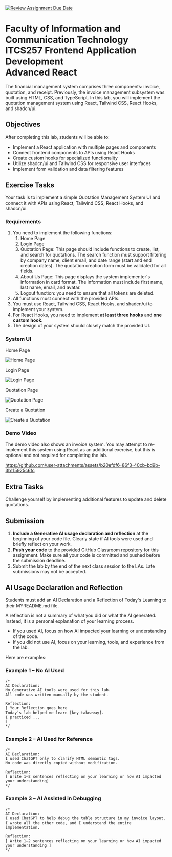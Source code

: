 [![Review Assignment Due Date](https://classroom.github.com/assets/deadline-readme-button-22041afd0340ce965d47ae6ef1cefeee28c7c493a6346c4f15d667ab976d596c.svg)](https://classroom.github.com/a/IhfEcbIk)
# Faculty of Information and Communication Technology <br/> ITCS257 Frontend Application Development <br/> Advanced React
The financial management system comprises three components: invoice, quotation, and receipt. Previously, the invoice management subsystem was built using HTML, CSS, and TypeScript. In this lab, you will implement the quotation management system using React, Tailwind CSS, React Hooks, and shadcn/ui.

## Objectives

After completing this lab, students will be able to:

- Implement a React application with multiple pages and components
- Connect frontend components to APIs using React Hooks
- Create custom hooks for specialized functionality
- Utilize shadcn/ui and Tailwind CSS for responsive user interfaces
- Implement form validation and data filtering features

## Exercise Tasks

Your task is to implement a simple Quotation Management System UI and connect it with APIs using React, Tailwind CSS, React Hooks, and shadcn/ui.

### Requirements

1. You need to implement the following functions:
    1. Home Page
    2. Login Page
    3. Quotation Page: This page should include functions to create, list, and search for quotations. The search function must support filtering by company name, client email, and date range (start and end creation dates). The quotation creation form must be validated for all fields.
    4. About Us Page: This page displays the system implementer's information in card format. The information must include first name, last name, email, and avatar.
    5. Logout function: you need to ensure that all tokens are deleted.
2. All functions must connect with the provided APIs.
3. You must use React, Tailwind CSS, React Hooks, and shadcn/ui to implement your system.
4. For React Hooks, you need to implement **at least three hooks** and **one custom hook**.
5. The design of your system should closely match the provided UI.

### System UI

Home Page

![Home Page](expected_output/Home_Page.png)

Login Page

![Login Page](expected_output/Login_Page.png)

Quotation Page

![Quotation Page](expected_output/Quotation_Page.png)

Create a Quotation

![Create a Quotation](expected_output/Create_Quotation_Page.png)

### Demo Video

The demo video also shows an invoice system. You may attempt to re-implement this system using React as an additional exercise, but this is optional and not required for completing the lab.

https://github.com/user-attachments/assets/b20efdf6-86f3-40cb-bd9b-3b115925c6fc


## Extra Tasks

Challenge yourself by implementing additional features to update and delete quotations.

## Submission

1. **Include a Generative AI usage declaration and reflection** at the beginning of your code file. Clearly state if AI tools were used and briefly reflect on your work.
2. **Push your code** to the provided GitHub Classroom repository for this assignment. Make sure all your code is committed and pushed before the submission deadline.
3. Submit the lab by the end of the next class session to the LAs. Late submissions may not be accepted.

## AI Usage Declaration and Reflection

Students must add an AI Declaration and a Reflection of Today's Learning to their MYREADME.md file.

A reflection is not a summary of what you did or what the AI generated.
Instead, it is a personal explanation of your learning process.

- If you used AI, focus on how AI impacted your learning or understanding of the code.
- If you did not use AI, focus on your learning, tools, and experience from the lab.

Here are examples:

### Example 1 – No AI Used

```tsx
/*
AI Declaration:
No Generative AI tools were used for this lab.
All code was written manually by the student.

Reflection:
[ Your Reflection goes here
Today’s lab helped me learn [key takeaway].
I practiced ...
]
*/

```

### Example 2 – AI Used for Reference

```tsx
/*
AI Declaration:
I used ChatGPT only to clarify HTML semantic tags.
No code was directly copied without modification.

Reflection:
[ Write 1–2 sentences reflecting on your learning or how AI impacted your understanding]
*/

```

### Example 3 – AI Assisted in Debugging

```tsx
/*
AI Declaration:
I used ChatGPT to help debug the table structure in my invoice layout.
I wrote all the other code, and I understand the entire implementation.

Reflection:
[ Write 1–2 sentences reflecting on your learning or how AI impacted your understanding ]
*/

```
